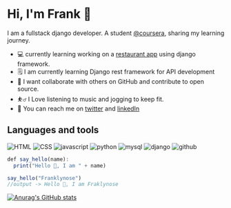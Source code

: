 # Hi, I'm Frank 👋
I am a fullstack django developer. A student [@coursera](https://www.coursera.org/professional-certificates/meta-back-end-developer), sharing my learning journey.
* 💻  currently learning working on a [restaurant app](https://github.com/Franklyn883/Littlelemon) using django framework.
* 🗒 I am currently learning Django rest framework for API development
* 🤝 I want collaborate with others on GitHub and contribute to open source.
* ⛹️‍♂️ I Love listening to music and jogging to keep fit.
* 💌 You can reach me on [twitter](https://twitter.com/FranklynOse883) and  [linkedIn](https://www.linkedin.com/in/franklynose883)



## Languages and tools

![HTML](https://github.com/Franklyn883/Franklyn883/assets/67758035/8d7becff-97fb-4865-9446-74c9a0902b34) ![CSS](https://github.com/Franklyn883/Franklyn883/assets/67758035/884f8546-fe58-4669-a5a0-480fe5bf36ff) ![javascript](https://github.com/Franklyn883/Franklyn883/assets/67758035/28858edf-25ac-4a82-a195-3252c2624651) ![python](https://github.com/Franklyn883/Franklyn883/assets/67758035/c47b5a3b-badd-4e5d-9572-f228cdc3288f) ![mysql](https://github.com/Franklyn883/Franklyn883/assets/67758035/b837052e-56de-449b-be2a-7d4d25a125b8)  ![django](https://github.com/Franklyn883/Franklyn883/assets/67758035/e358adfd-5125-4b31-a3b5-bff4d5dae5ae)  ![github](https://github.com/Franklyn883/Franklyn883/assets/67758035/ea4a5029-16b6-46ce-9387-f94536760d30) 



```ts
def say_hello(name):
  print("Hello 👋, I am " + name)

say_hello("Franklynose")
//output -> Hello 👋, I am Fraklynose
```

[![Anurag's GitHub stats](https://github-readme-stats.vercel.app/api?username=Franklyn883)](https://github.com/anuraghazra/github-readme-stats)
